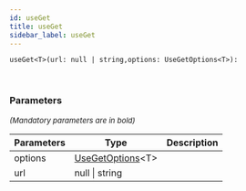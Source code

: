 ```yaml
---
id: useGet
title: useGet
sidebar_label: useGet
---
```


```tsx
useGet<T>(url: null | string,options: UseGetOptions<T>): 
```
<br/>



### Parameters

<font size="2"><i>(Mandatory parameters are in bold)</i></font>

| Parameters | Type | Description |
| --------- | ---- | ----------- |
| options | [UseGetOptions](/framework-api/interfaces/UseGetOptions.md)<T\> |  |
| url | null \| string |  |
